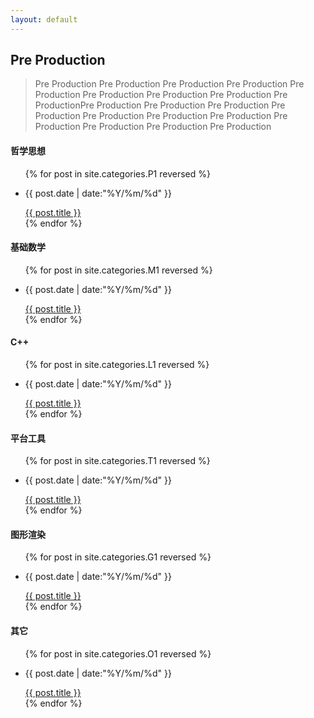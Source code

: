 ```yaml
---
layout: default
---
```


<div class="intro-img"></div>

## Pre Production

> Pre Production Pre Production Pre Production Pre Production Pre Production Pre Production Pre Production Pre Production Pre ProductionPre Production Pre Production Pre Production Pre Production Pre Production Pre Production Pre Production Pre Production Pre Production Pre Production Pre Production 

#### 哲学思想

<ul class = "main-list">
    {% for post in site.categories.P1 reversed %}
        <li><p class = "post-date">{{ post.date | date:"%Y/%m/%d" }}</p><a href="{{ post.url }}">{{ post.title }}</a></li>
    {% endfor %}
</ul>

#### 基础数学 

<ul class = "main-list">
    {% for post in site.categories.M1 reversed %}
        <li><p class = "post-date">{{ post.date | date:"%Y/%m/%d" }}</p><a href="{{ post.url }}">{{ post.title }}</a></li>
    {% endfor %}
</ul>

#### C++

<ul class = "main-list">
    {% for post in site.categories.L1 reversed %}
        <li><p class = "post-date">{{ post.date | date:"%Y/%m/%d" }}</p><a href="{{ post.url }}">{{ post.title }}</a></li>
    {% endfor %}
</ul>

#### 平台工具

<ul class = "main-list">
    {% for post in site.categories.T1 reversed %}
        <li><p class = "post-date">{{ post.date | date:"%Y/%m/%d" }}</p><a href="{{ post.url }}">{{ post.title }}</a></li>
    {% endfor %}
</ul>

#### 图形渲染

<ul class = "main-list">
    {% for post in site.categories.G1 reversed %}
        <li><p class = "post-date">{{ post.date | date:"%Y/%m/%d" }}</p><a href="{{ post.url }}">{{ post.title }}</a></li>
    {% endfor %}
</ul>

#### 其它

<ul class = "main-list">
    {% for post in site.categories.O1 reversed %}
        <li><p class = "post-date">{{ post.date | date:"%Y/%m/%d" }}</p><a href="{{ post.url }}">{{ post.title }}</a></li>
    {% endfor %}
</ul>